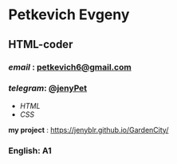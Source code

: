  # Petkevich Evgeny

 ## HTML-coder

 ### *email* : petkevich6@gmail.com

 ### *telegram*: [@jenyPet](@jenyPet)

 * _HTML_
 * _CSS_
 
  __my project__ : https://jenyblr.github.io/GardenCity/ 
   
### English: A1  
